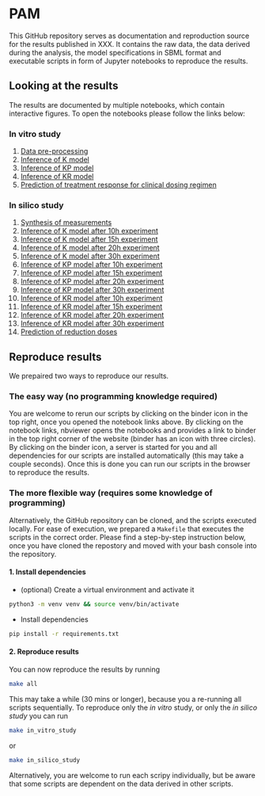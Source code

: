 # PAM

This GitHub repository serves as documentation and reproduction source for the results published in XXX. It contains the raw data, the data derived during the analysis, the model specifications in SBML format and executable scripts in form of Jupyter notebooks to reproduce the results.

## Looking at the results

The results are documented by multiple notebooks, which contain interactive figures. To open the notebooks please follow the links below:

### In vitro study

1. [Data pre-processing](https://nbviewer.org/github/DavAug/PAM/blob/main/data/raw_data/format_data.ipynb)
2. [Inference of K model](https://nbviewer.org/github/DavAug/PAM/blob/main/results/in_vitro_study/infer_K_model.ipynb)
3. [Inference of KP model](https://nbviewer.org/github/DavAug/PAM/blob/main/results/in_vitro_study/infer_KP_model.ipynb)
4. [Inference of KR model](https://nbviewer.org/github/DavAug/PAM/blob/main/results/in_vitro_study/infer_KR_model.ipynb)
5. [Prediction of treatment response for clinical dosing regimen](https://nbviewer.org/github/DavAug/PAM/blob/main/results/in_vitro_study/plot_results.ipynb)

### In silico study

1. [Synthesis of measurements](https://nbviewer.org/github/DavAug/PAM/blob/main/results/in_silico_study/synthesise_data.ipynb)
2. [Inference of K model after 10h experiment](https://nbviewer.org/github/DavAug/PAM/blob/main/results/in_silico_study/infer_K_model_after_10h.ipynb)
3. [Inference of K model after 15h experiment](https://nbviewer.org/github/DavAug/PAM/blob/main/results/in_silico_study/infer_K_model_after_15h.ipynb)
4. [Inference of K model after 20h experiment](https://nbviewer.org/github/DavAug/PAM/blob/main/results/in_silico_study/infer_K_model_after_20h.ipynb)
5. [Inference of K model after 30h experiment](https://nbviewer.org/github/DavAug/PAM/blob/main/results/in_silico_study/infer_K_model_after_30h.ipynb)
6. [Inference of KP model after 10h experiment](https://nbviewer.org/github/DavAug/PAM/blob/main/results/in_silico_study/infer_KP_model_after_10h.ipynb)
7. [Inference of KP model after 15h experiment](https://nbviewer.org/github/DavAug/PAM/blob/main/results/in_silico_study/infer_KP_model_after_15h.ipynb)
8. [Inference of KP model after 20h experiment](https://nbviewer.org/github/DavAug/PAM/blob/main/results/in_silico_study/infer_KP_model_after_20h.ipynb)
9. [Inference of KP model after 30h experiment](https://nbviewer.org/github/DavAug/PAM/blob/main/results/in_silico_study/infer_KP_model_after_30h.ipynb)
10. [Inference of KR model after 10h experiment](https://nbviewer.org/github/DavAug/PAM/blob/main/results/in_silico_study/infer_KR_model_after_10h.ipynb)
11. [Inference of KR model after 15h experiment](https://nbviewer.org/github/DavAug/PAM/blob/main/results/in_silico_study/infer_KR_model_after_15h.ipynb)
12. [Inference of KR model after 20h experiment](https://nbviewer.org/github/DavAug/PAM/blob/main/results/in_silico_study/infer_KR_model_after_20h.ipynb)
13. [Inference of KR model after 30h experiment](https://nbviewer.org/github/DavAug/PAM/blob/main/results/in_silico_study/infer_KR_model_after_30h.ipynb)
14. [Prediction of reduction doses](https://nbviewer.org/github/DavAug/PAM/blob/main/results/in_silico_study/predict_dose.ipynb)

## Reproduce results

We prepaired two ways to reproduce our results.

### The easy way (no programming knowledge required)

You are welcome to rerun our scripts by clicking on the binder icon in the top right, once you opened the notebook links above. By clicking on the notebook links,
nbviewer opens the notebooks and provides a link to binder in the top right corner of the website (binder has an icon with three circles). By clicking on the binder
icon, a server is started for you and all dependencies for our scripts are installed automatically (this may take a couple seconds). Once this is done you can run our scripts in the browser to reproduce the results.

### The more flexible way (requires some knowledge of programming)

Alternatively, the GitHub repository can be cloned, and the scripts executed locally. For ease of execution, we prepared a `Makefile` that executes the scripts in the correct order. Please find a step-by-step instruction below, once you have cloned the repostory and moved with your bash console into the repository.

#### 1. Install dependencies

- (optional) Create a virtual environment and activate it

```bash
python3 -m venv venv && source venv/bin/activate
```

- Install dependencies

```bash
pip install -r requirements.txt
```

#### 2. Reproduce results

You can now reproduce the results by running

```bash
make all
```

This may take a while (30 mins or longer), because you a re-running all scripts sequentially. To reproduce only the *in vitro* study, or only the *in silico study*
you can run

```bash
make in_vitro_study
```
or

```bash
make in_silico_study
```

Alternatively, you are welcome to run each scripy individually, but be aware that some scripts are dependent on the data derived in other scripts.
